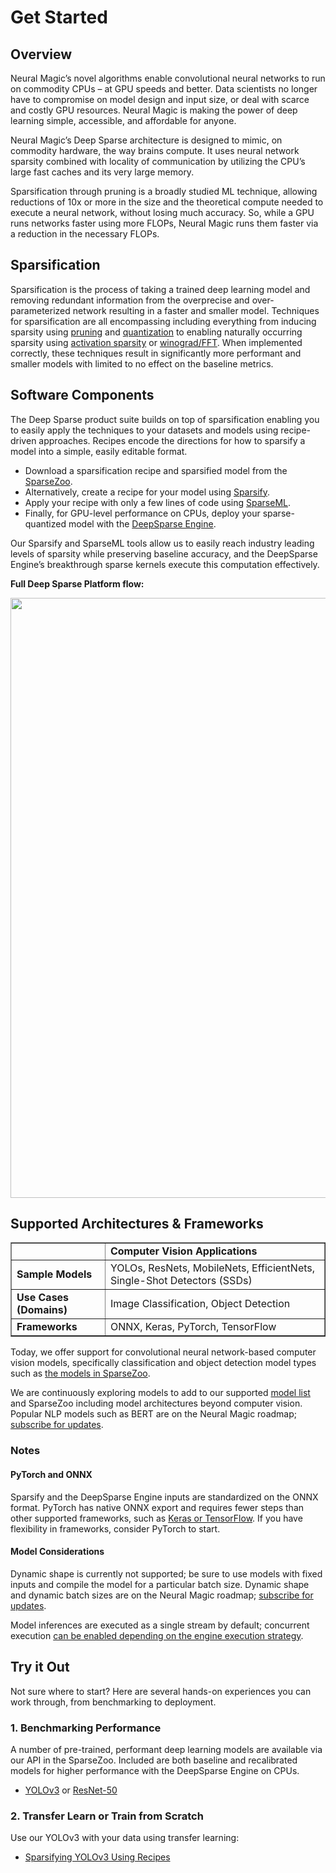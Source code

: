 <!--
Copyright (c) 2021 - present / Neuralmagic, Inc. All Rights Reserved.

Licensed under the Apache License, Version 2.0 (the "License");
you may not use this file except in compliance with the License.
You may obtain a copy of the License at

   http://www.apache.org/licenses/LICENSE-2.0

Unless required by applicable law or agreed to in writing,
software distributed under the License is distributed on an "AS IS" BASIS,
WITHOUT WARRANTIES OR CONDITIONS OF ANY KIND, either express or implied.
See the License for the specific language governing permissions and
limitations under the License.
-->

# Get Started

## Overview

Neural Magic’s novel algorithms enable convolutional neural networks to run on commodity CPUs – at GPU speeds and better. Data scientists no longer have to compromise on model design and input size, or deal with scarce and costly GPU resources. Neural Magic is making the power of deep learning simple, accessible, and affordable for anyone. 

Neural Magic’s Deep Sparse architecture is designed to mimic, on commodity hardware, the way brains compute. It uses neural network sparsity combined with locality of communication by utilizing the CPU’s large fast caches and its very large memory.

Sparsification through pruning is a broadly studied ML technique, allowing reductions of 10x or more in the size and the theoretical compute needed to execute a neural network, without losing much accuracy. So, while a GPU runs networks faster using more FLOPs, Neural Magic runs them faster via a reduction in the necessary FLOPs. 


## Sparsification
 
Sparsification is the process of taking a trained deep learning model and removing redundant information from the overprecise and over-parameterized network resulting in a faster and smaller model. Techniques for sparsification are all encompassing including everything from inducing sparsity using [pruning](https://neuralmagic.com/blog/pruning-overview/) and [quantization](https://arxiv.org/abs/1609.07061) to enabling naturally occurring sparsity using [activation sparsity](http://proceedings.mlr.press/v119/kurtz20a.html) or [winograd/FFT](https://arxiv.org/abs/1509.09308). When implemented correctly, these techniques result in significantly more performant and smaller models with limited to no effect on the baseline metrics.

## Software Components

The Deep Sparse product suite builds on top of sparsification enabling you to easily apply the techniques to your datasets and models using recipe-driven approaches. Recipes encode the directions for how to sparsify a model into a simple, easily editable format.
 
- Download a sparsification recipe and sparsified model from the [SparseZoo](https://github.com/neuralmagic/sparsezoo).
- Alternatively, create a recipe for your model using [Sparsify](https://github.com/neuralmagic/sparsify).
- Apply your recipe with only a few lines of code using [SparseML](https://github.com/neuralmagic/sparseml).
- Finally, for GPU-level performance on CPUs, deploy your sparse-quantized model with the [DeepSparse Engine](https://github.com/neuralmagic/deepsparse).

Our Sparsify and SparseML tools allow us to easily reach industry leading levels of sparsity while preserving baseline accuracy, and the DeepSparse Engine’s breakthrough sparse kernels execute this computation effectively.

**Full Deep Sparse Platform flow:**  

<img src="https://docs.neuralmagic.com/docs/source/sparsification/flow-overview.svg" width="960px">

## Supported Architectures & Frameworks

<table border="1">
  <tr>
   <td>
   </td>
   <td><strong>Computer Vision Applications</strong>
   </td>
  </tr>
  <tr>
   <td><strong>Sample Models</strong>
   </td>
   <td>YOLOs, ResNets, MobileNets, EfficientNets, Single-Shot Detectors (SSDs)
   </td>
  </tr>
  <tr>
   <td><strong>Use Cases (Domains)</strong>
   </td>
   <td>Image Classification, Object Detection
   </td>
  </tr>
  <tr>
   <td><strong>Frameworks</strong>
   </td>
   <td>ONNX, Keras, PyTorch, TensorFlow
   </td>
  </tr>
</table>

Today, we offer support for convolutional neural network-based computer vision models, specifically classification and object detection model types such as [the models in SparseZoo](https://docs.neuralmagic.com/sparsezoo/source/models.html).

We are continuously exploring models to add to our supported [model list](https://docs.neuralmagic.com/sparsezoo/source/models.html) and SparseZoo including model architectures beyond computer vision. Popular NLP models such as BERT are on the Neural Magic roadmap; [subscribe for updates](http://neuralmagic.com/subscribe).

### Notes

#### PyTorch and ONNX

Sparsify and the DeepSparse Engine inputs are standardized on the ONNX format. PyTorch has native ONNX export and requires fewer steps than other supported frameworks, such as [Keras or TensorFlow](https://docs.neuralmagic.com/sparseml/source/quicktour.html#exporting-to-onnx). If you have flexibility in frameworks, consider PyTorch to start.

#### Model Considerations

Dynamic shape is currently not supported; be sure to use models with fixed inputs and compile the model for a particular batch size. Dynamic shape and dynamic batch sizes are on the Neural Magic roadmap; [subscribe for updates](http://neuralmagic.com/subscribe).

Model inferences are executed as a single stream by default; concurrent execution [can be enabled depending on the engine execution strategy](https://docs.neuralmagic.com/deepsparse/main/source/scheduler.html). 

## Try it Out

Not sure where to start? Here are several hands-on experiences you can work through, from benchmarking to deployment.

### 1. Benchmarking Performance
A number of pre-trained, performant deep learning models are available via our API in the SparseZoo. Included are both baseline
and recalibrated models for higher performance with the DeepSparse Engine on CPUs.

- [YOLOv3](https://neuralmagic.com/blog/benchmark-yolov3-on-cpus-with-deepsparse/) or [ResNet-50](https://neuralmagic.com/blog/benchmark-resnet50-with-deepsparse/)

### 2. Transfer Learn or Train from Scratch

Use our YOLOv3 with your data using transfer learning:
- [Sparsifying YOLOv3 Using Recipes](https://github.com/neuralmagic/sparseml/blob/main/integrations/ultralytics-yolov3/tutorials/sparsifying_yolov3_using_recipes.md)
